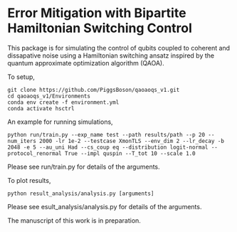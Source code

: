 # Error Mitigation with Bipartite Hamiltonian Switching Control
This package is for simulating the control of qubits coupled to coherent and dissapative noise using a Hamiltonian switching ansatz inspired by the quantum approximate optimization algorithm (QAOA).

To setup, 
```
git clone https://github.com/PiggsBoson/qaoaoqs_v1.git
cd qaoaoqs_v1/Environments
conda env create -f environment.yml
conda activate hsctrl
```
An example for running simulations,  

```
python run/train.py --exp_name test --path results/path --p 20 --num_iters 2000 -lr 1e-2 --testcase XmonTLS --env_dim 2 --lr_decay -b 2048 -e 5 --au_uni Had --cs_coup eq --distribution logit-normal --protocol_renormal True --impl quspin --T_tot 10 --scale 1.0
```
Please see run/train.py for details of the arguments.

To plot results, 
```
python result_analysis/analysis.py [arguments]
```
Please see esult_analysis/analysis.py for details of the arguments.

The manuscript of this work is in preparation.

